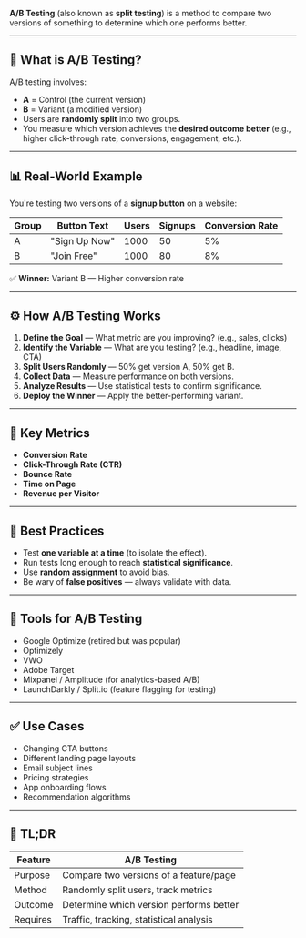 **A\/B Testing** (also known as **split testing**) is a method to compare two versions of something to determine which one performs better.

---

## 🧪 **What is A/B Testing?**

A/B testing involves:

* **A** = Control (the current version)
* **B** = Variant (a modified version)
* Users are **randomly split** into two groups.
* You measure which version achieves the **desired outcome better** (e.g., higher click-through rate, conversions, engagement, etc.).

---

## 📊 **Real-World Example**

You're testing two versions of a **signup button** on a website:

| Group | Button Text   | Users | Signups | Conversion Rate |
| ----- | ------------- | ----- | ------- | --------------- |
| A     | "Sign Up Now" | 1000  | 50      | 5%              |
| B     | "Join Free"   | 1000  | 80      | 8%              |

✅ **Winner:** Variant B — Higher conversion rate

---

## ⚙️ **How A/B Testing Works**

1. **Define the Goal** — What metric are you improving? (e.g., sales, clicks)
2. **Identify the Variable** — What are you testing? (e.g., headline, image, CTA)
3. **Split Users Randomly** — 50% get version A, 50% get B.
4. **Collect Data** — Measure performance on both versions.
5. **Analyze Results** — Use statistical tests to confirm significance.
6. **Deploy the Winner** — Apply the better-performing variant.

---

## 📐 **Key Metrics**

* **Conversion Rate**
* **Click-Through Rate (CTR)**
* **Bounce Rate**
* **Time on Page**
* **Revenue per Visitor**

---

## 🧠 **Best Practices**

* Test **one variable at a time** (to isolate the effect).
* Run tests long enough to reach **statistical significance**.
* Use **random assignment** to avoid bias.
* Be wary of **false positives** — always validate with data.

---

## 🧰 **Tools for A/B Testing**

* Google Optimize (retired but was popular)
* Optimizely
* VWO
* Adobe Target
* Mixpanel / Amplitude (for analytics-based A/B)
* LaunchDarkly / Split.io (feature flagging for testing)

---

## ✅ **Use Cases**

* Changing CTA buttons
* Different landing page layouts
* Email subject lines
* Pricing strategies
* App onboarding flows
* Recommendation algorithms

---

## 🧠 TL;DR

| Feature  | A/B Testing                             |
| -------- | --------------------------------------- |
| Purpose  | Compare two versions of a feature/page  |
| Method   | Randomly split users, track metrics     |
| Outcome  | Determine which version performs better |
| Requires | Traffic, tracking, statistical analysis |
